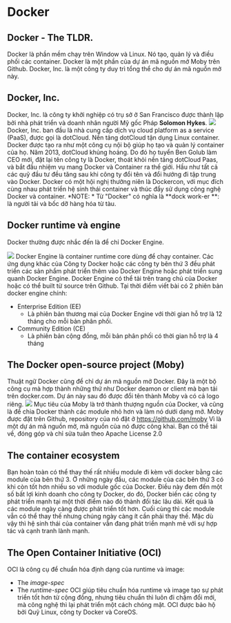 # Docker 
## Docker - The TLDR.
Docker là phần mềm chạy trên Window và Linux. Nó tạo, quản lý và điều phối các container.
Docker là một phần của dự án mã nguồn mở Moby trên Github. Docker, Inc. là một công ty duy trì tổng thể cho dự án mã nguồn mở này.
## Docker, Inc. 
Docker, Inc. là công ty khởi nghiệp có trụ sở ở San Francisco được thành lập bởi nhà phát triển và doanh nhân người Mỹ gốc Pháp **Solomon Hykes**.
![](http://i.imgur.com/vb4DMi7.png)
Docker, Inc. ban đầu là nhà cung cấp dịch vụ cloud platform as a service (PaaS), được gọi là dotCloud. Nền tảng dotCloud tận dụng Linux container. Docker được tạo ra như một công cụ nội bộ giúp họ tạo và quản lý container của họ.
Năm 2013, dotCloud khủng hoảng. Do đó họ tuyển Ben Golub làm CEO mới, đặt lại tên công ty là Docker,  thoát khỏi nền tảng dotCloud Paas, và bắt đầu nhiệm vụ mang Docker và Container ra thế giới.
Hầu như tất cả các quỹ đầu tư đều tăng sau khi công ty đổi tên và đổi hướng đi tập trung vào Docker.
Docker có một hội nghị thưởng niên là Dockercon, với mục đích cùng nhau phát triển hệ sinh thái container và thúc đẩy sử dụng công nghệ Docker và container.
*NOTE: * Từ "Docker" có nghĩa là 
**dock work-er **: là người tải và bốc dỡ hàng hóa từ tàu.
## Docker runtime và engine
Docker thường được nhắc đến là để chỉ Docker Engine.

![](http://i.imgur.com/pPaHR9V.png)
Docker Engine là container runtime core dùng để chạy container.
Các ứng dụng khác của Công ty Docker hoặc các công ty bên thứ 3 đều phát triển các sản phẩm phát triển thêm vào Docker Engine hoặc phát triển sung quanh Docker Engine.
Docker Engine có thể tải trên trang chủ của Docker hoặc có thể built từ source trên Github. 
Tại thời điểm viết bài có 2 phiên bản docker engine chính:
- Enterprise Edition (EE)
	- Là phiên bản thương mại của Docker Engine với thời gian hỗ trợ là 12 tháng cho mỗi bản phân phối.
- Community Edition (CE) 
	- Là phiên bản cộng đồng, mỗi bản phân phối có thời gian hỗ trợ là 4 tháng
## The Docker open-source project (Moby)
Thuật ngữ Docker cũng để chỉ dự án mã nguồn mở Docker. Đây là một bộ công cụ mà hợp thành những thứ như Docker deamon or client mà bạn tải trên docker.com. Dự án này sau đó được đổi tên thành Moby và  có cả logo riêng.
 ![](http://i.imgur.com/ILqFLDu.png)
 Mục tiêu của Moby là trở thành thượng nguồn của Docker, và cũng là để chia Docker thành các module nhỏ hơn và làm nó dưới dạng mở.
 Moby được đặt trên Github, repository của nó đặt ở https://github.com/moby
 Vì là một dự án mã nguồn mở, mã nguồn của nó được công khai. Bạn có thể tải về, đóng góp và chỉ sửa tuân theo Apache License 2.0

## The container ecosystem
Bạn hoàn toàn có thể thay thế rất nhiều module đi kèm với docker bằng các module của bên thứ 3.
Ở những ngày đầu, các module của các bên thứ 3 có khi còn tốt hơn nhiều so với module gốc của Docker. Điều này đem đến một số bất lợi kinh doanh cho công ty Docker, do đó, Docker biến các công ty phát triển mạnh tại một thời điểm nào đó thành đối tác lâu dài. 
Kết quả là các module ngày càng được phát triển tốt hơn. Cuối cùng thì các module vẫn có thể thay thế nhưng chúng ngày càng ít cần phải thay thế. 
Mặc dù vậy thì hệ sinh thái của container vẫn đang phát triển mạnh mẽ với sự hợp tác và cạnh tranh lành mạnh.
## The Open Container Initiative (OCI)
OCI là công cụ để chuẩn hóa định dạng của runtime và image:
- The *image-spec*
- The *runtime-spec* 
OCI giúp tiêu chuẩn hóa runtime và image tạo sự phát triển tốt hơn từ cộng đồng, nhưng tiêu chuẩn thì luôn đi chậm đổi mới, mà công nghệ thì lại phát triển một cách chóng mặt.
OCI được bảo hộ bởi Quỹ Linux, công ty Docker và CoreOS.

 
